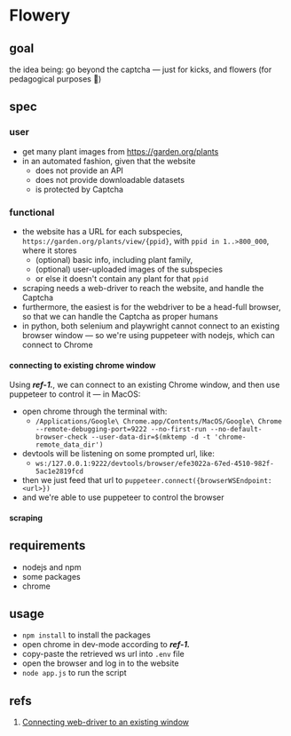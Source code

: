 # Flowery

## goal

the idea being: go beyond the captcha — just for kicks, and flowers (for pedagogical purposes 🫠)

## spec

### user
* get many plant images from https://garden.org/plants
* in an automated fashion, given that the website 
    * does not provide an API
    * does not provide downloadable datasets
    * is protected by Captcha

### functional
* the website has a URL for each subspecies, `https://garden.org/plants/view/{ppid}`, with `ppid in 1..>800_000`, where it stores
    * (optional) basic info, including plant family,
    * (optional) user-uploaded images of the subspecies
    * or else it doesn't contain any plant for that `ppid`
* scraping needs a web-driver to reach the website, and handle the Captcha
* furthermore, the easiest is for the webdriver to be a head-full browser, so that we can handle the Captcha as proper humans
* in python, both selenium and playwright cannot connect to an existing browser window — so we're using puppeteer with nodejs, which can connect to Chrome

#### connecting to existing chrome window

Using ***ref-1.***, we can connect to an existing Chrome window, and then use puppeteer to control it — in MacOS:
* open chrome through the terminal with:
    * `/Applications/Google\ Chrome.app/Contents/MacOS/Google\ Chrome --remote-debugging-port=9222 --no-first-run --no-default-browser-check --user-data-dir=$(mktemp -d -t 'chrome-remote_data_dir')`
* devtools will be listening on some prompted url, like:
    * `ws:/127.0.0.1:9222/devtools/browser/efe3022a-67ed-4510-982f-5ac1e2819fcd`
* then we just feed that url to `puppeteer.connect({browserWSEndpoint: <url>})`
* and we're able to use puppeteer to control the browser

#### scraping


## requirements
* nodejs and npm
* some packages
* chrome

## usage
* `npm install` to install the packages
* open chrome in dev-mode according to ***ref-1.***
* copy-paste the retrieved ws url into `.env` file
* open the browser and log in to the website
* `node app.js` to run the script

## refs

1. [Connecting web-driver to an existing window](https://medium.com/@jaredpotter1/connecting-puppeteer-to-existing-chrome-window-8a10828149e0)
